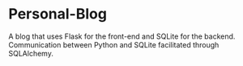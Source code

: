 # Personal-Blog
A blog that uses Flask for the front-end and SQLite for the backend. Communication between Python and SQLite facilitated through SQLAlchemy.
